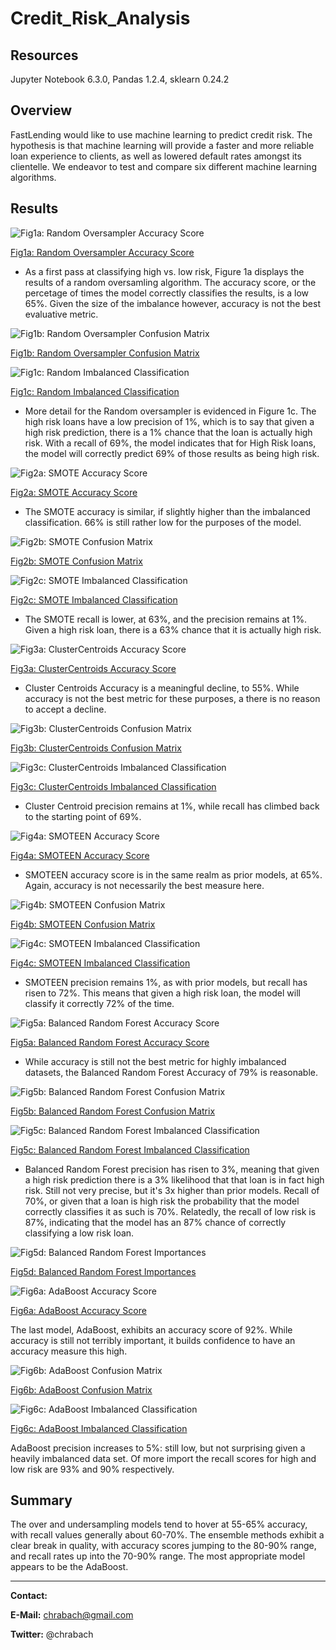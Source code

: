 # Credit_Risk_Analysis


## Resources
Jupyter Notebook 6.3.0, Pandas 1.2.4, sklearn 0.24.2

## Overview

FastLending would like to use machine learning to predict credit risk.  The hypothesis is that machine learning will provide a faster and more reliable loan experience to clients, as well as lowered default rates amongst its clientelle.  We endeavor to test and compare six different machine learning algorithms.

## Results


![Fig1a: Random Oversampler Accuracy Score](other_resources/01a_RandomOverSampler_AccScore.png)

[Fig1a: Random Oversampler Accuracy Score](other_resources/01a_RandomOverSampler_AccScore.png?raw=true "Figure 1a: Random Oversampler Accuracy Score")

- As a first pass at classifying high vs. low risk, Figure 1a displays the results of a random oversamling algorithm.  The accuracy score, or the percetage of times the model correctly classifies the results, is a low 65%.  Given the size of the imbalance however, accuracy is not the best evaluative metric.  



![Fig1b: Random Oversampler Confusion Matrix](other_resources/01b_RandomOverSampler_ConfusionMatrix.png)

[Fig1b: Random Oversampler Confusion Matrix](other_resources/01b_RandomOverSampler_ConfusionMatrix.png?raw=true "Figure 1b: Random Oversampler Confusion Matrix")

![Fig1c: Random  Imbalanced Classification](other_resources/01c_RandomOverSampler_ImbalancedClassification.png)

[Fig1c: Random  Imbalanced Classification](other_resources/01c_RandomOverSampler_ImbalancedClassification.png?raw=true "Figure 1c: Random Oversampler Imbalanced Classification")

- More detail for the Random oversampler is evidenced in Figure 1c.  The high risk loans have a low precision of 1%, which is to say that given a high risk prediction, there is a 1% chance that the loan is actually high risk.  With a recall of 69%, the model indicates that for High Risk loans, the model will correctly predict 69% of those results as being high risk.

![Fig2a: SMOTE Accuracy Score](other_resources/02a_SMOTE_AccScore.png)

[Fig2a: SMOTE Accuracy Score](other_resources/02a_SMOTE_AccScore.png?raw=true "Figure 2a: SMOTE Accuracy Score")

- The SMOTE accuracy is similar, if slightly higher than the imbalanced classification.  66% is still rather low for the purposes of the model.

![Fig2b: SMOTE Confusion Matrix](other_resources/02b_SMOTE_ConfusionMatrix.png)

[Fig2b: SMOTE Confusion Matrix](other_resources/02b_SMOTE_ConfusionMatrix.png?raw=true "Figure 2b: SMOTE Confusion Matrix")

![Fig2c: SMOTE  Imbalanced Classification](other_resources/02c_SMOTE_ImbalancedClassification.png)

[Fig2c: SMOTE  Imbalanced Classification](other_resources/02c_SMOTE_ImbalancedClassification.png?raw=true "Figure 2c: SMOTE Imbalanced Classification")

- The SMOTE recall is lower, at 63%, and the precision remains at 1%.  Given a high risk loan, there is a 63% chance that it is actually high risk.  

![Fig3a: ClusterCentroids Accuracy Score](other_resources/03a_ClusterCentroids_AccScore.png)

[Fig3a: ClusterCentroids Accuracy Score](other_resources/03a_ClusterCentroids_AccScore.png?raw=true "Figure 3a: ClusterCentroids Accuracy Score")

- Cluster Centroids Accuracy is a meaningful decline, to 55%.  While accuracy is not the best metric for these purposes, a there is no reason to accept a decline.

![Fig3b: ClusterCentroids Confusion Matrix](other_resources/03b_ClusterCentroids_ConfusionMatrix.png)

[Fig3b: ClusterCentroids Confusion Matrix](other_resources/03b_ClusterCentroids_ConfusionMatrix.png?raw=true "Figure 3b: ClusterCentroids Confusion Matrix")

![Fig3c: ClusterCentroids Imbalanced Classification](other_resources/03c_ClusterCentroids_ImbalancedClassification.png)

[Fig3c: ClusterCentroids Imbalanced Classification](other_resources/03c_ClusterCentroids_ImbalancedClassification.png?raw=true "Figure 3c: ClusterCentroids Imbalanced Classification")

- Cluster Centroid precision remains at 1%, while recall has climbed back to the starting point of 69%.


![Fig4a: SMOTEEN Accuracy Score](other_resources/04a_SMOTEENN_AccScore.png)

[Fig4a: SMOTEEN Accuracy Score](other_resources/04a_SMOTEENN_AccScore.png?raw=true "Figure 4a: SMOTEEN Accuracy Score")

- SMOTEEN accuracy score is in the same realm as prior models, at 65%.  Again, accuracy is not necessarily the best measure here.

![Fig4b: SMOTEEN Confusion Matrix](other_resources/04b_SMOTEENN_ConfusionMatrix.png)

[Fig4b: SMOTEEN Confusion Matrix](other_resources/04b_SMOTEENN_ConfusionMatrix.png?raw=true "Figure 4b: SMOTEEN Confusion Matrix")

![Fig4c: SMOTEEN Imbalanced Classification](other_resources/04c_SMOTEENN_ImbalancedClassification.png)

[Fig4c: SMOTEEN Imbalanced Classification](other_resources/04c_SMOTEENN_ImbalancedClassification.png?raw=true "Figure 4c: SMOTEEN Imbalanced Classification")

- SMOTEEN precision remains 1%, as with prior models, but recall has risen to 72%.  This means that given a high risk loan, the model will classify it correctly 72% of the time.

![Fig5a: Balanced Random Forest Accuracy Score](other_resources/05a_BalRandomForest_AccScore.png)

[Fig5a: Balanced Random Forest Accuracy Score](other_resources/05a_BalRandomForest_AccScore.png?raw=true "Figure 5a: Balanced Random Forest Accuracy Score")

- While accuracy is still not the best metric for highly imbalanced datasets, the Balanced Random Forest Accuracy of 79% is reasonable.


![Fig5b: Balanced Random Forest Confusion Matrix](other_resources/05b_BalRandomForest_ConfusionMatrix.png)

[Fig5b: Balanced Random Forest Confusion Matrix](other_resources/05b_BalRandomForest_ConfusionMatrix.png?raw=true "Figure 5a: Balanced Random Forest Confusion Matrix")

![Fig5c: Balanced Random Forest Imbalanced Classification](other_resources/05c_BalRandomForest_ImbalancedClassification.png)

[Fig5c: Balanced Random Forest Imbalanced Classification](other_resources/05c_BalRandomForest_ImbalancedClassification.png?raw=true "Figure 5c: Balanced Random Forest Imbalanced Classification")

- Balanced Random Forest precision has risen to 3%, meaning that given a high risk prediction there is a 3% likelihood that that loan is in fact high risk.  Still not very precise, but it's 3x higher than prior models.  Recall of 70%, or given that a loan is high risk the probability that the model correctly classifies it as such is 70%.  Relatedly, the recall of low risk is 87%, indicating that the model has an 87% chance of correctly classifying a low risk loan.

![Fig5d: Balanced Random Forest Importances](other_resources/05d_BalRandomForest_Importances.png)

[Fig5d: Balanced Random Forest Importances](other_resources/05d_BalRandomForest_Importances.png?raw=true "Figure 5d: Balanced Random Forest Importances")






![Fig6a: AdaBoost Accuracy Score](other_resources/06a_AdaBoost_AccScore.png)

[Fig6a: AdaBoost Accuracy Score](other_resources/06a_AdaBoost_AccScore.png?raw=true "Figure 6a: AdaBoost Accuracy Score")

The last model, AdaBoost, exhibits an accuracy score of 92%.  While accuracy is still not terribly important, it builds confidence to have an accuracy measure this high.

![Fig6b: AdaBoost Confusion Matrix](other_resources/06b_AdaBoost_ConfusionMatrix.png)

[Fig6b: AdaBoost Confusion Matrix](other_resources/06b_AdaBoost_ConfusionMatrix.png?raw=true "Figure 6b: AdaBoost Confusion Matrix")

![Fig6c: AdaBoost Imbalanced Classification](other_resources/06c_AdaBoost_ImbalancedClassification.png)

[Fig6c: AdaBoost Imbalanced Classification](other_resources/06c_AdaBoost_ImbalancedClassification.png?raw=true "Figure 6c: AdaBoost Imbalanced Classification")
 
 AdaBoost precision increases to 5%: still low, but not surprising given a heavily imbalanced data set.  Of more import the recall scores for high and low risk are 93% and 90% respectively.


## Summary

The over and undersampling models tend to hover at 55-65% accuracy, with recall values generally about 60-70%.  The ensemble methods exhibit a clear break in quality, with accuracy scores jumping to the 80-90% range, and recall rates up into the 70-90% range.  The most appropriate model appears to be the AdaBoost.

------
**Contact:**

**E-Mail:** chrabach@gmail.com

**Twitter:** @chrabach
